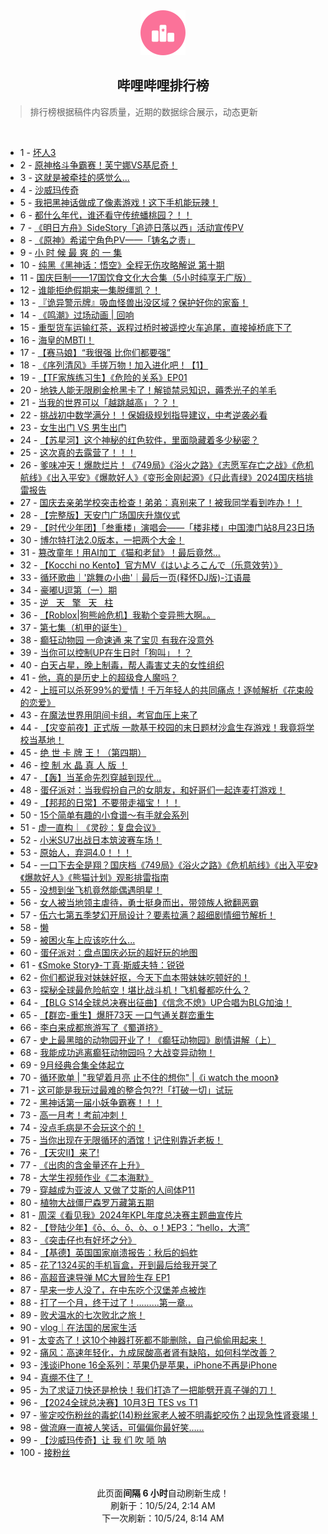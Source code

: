 <div align="center">
    <img src="./assets/icon_rank.png" alt="logo" />
    <h2>哔哩哔哩排行榜</h>
</div>

> 排行榜根据稿件内容质量，近期的数据综合展示，动态更新

<br />

<ul><li><span>1 - <a href=https://www.bilibili.com/BV1GaxCewEcH>坏人3</a></span></li><li><span>2 - <a href=https://www.bilibili.com/BV1jQxDehEh6>原神格斗争霸赛！芙宁娜VS基尼奇！</a></span></li><li><span>3 - <a href=https://www.bilibili.com/BV1uM4cerEVk>这就是被牵挂的感觉么...</a></span></li><li><span>4 - <a href=https://www.bilibili.com/BV1v84ge7Em8>沙威玛传奇</a></span></li><li><span>5 - <a href=https://www.bilibili.com/BV1WQxee4Eyv>我把黑神话做成了像素游戏！这下手机能玩辣！</a></span></li><li><span>6 - <a href=https://www.bilibili.com/BV115xbejEkw>都什么年代，谁还看守传统蟠桃园？！！</a></span></li><li><span>7 - <a href=https://www.bilibili.com/BV1A14KeDEmW>《明日方舟》SideStory「追迹日落以西」活动宣传PV</a></span></li><li><span>8 - <a href=https://www.bilibili.com/BV1RaxseEEXo>《原神》希诺宁角色PV——「铸名之责」</a></span></li><li><span>9 - <a href=https://www.bilibili.com/BV1rVxsehE9m>小&nbsp;时&nbsp;候&nbsp;最&nbsp;爽&nbsp;的&nbsp;一&nbsp;集</a></span></li><li><span>10 - <a href=https://www.bilibili.com/BV1vx4KeeEm2>纯黑《黑神话：悟空》全程无伤攻略解说&nbsp;第十期</a></span></li><li><span>11 - <a href=https://www.bilibili.com/BV1TU4geNERX>国庆巨制——17国饮食文化大合集（5小时纯享无广版）</a></span></li><li><span>12 - <a href=https://www.bilibili.com/BV1PR4gecEwM>谁能拒绝假期来一集脱缰凯？！</a></span></li><li><span>13 - <a href=https://www.bilibili.com/BV1rYxvetE22>『诡异警示牌』吸血怪兽出没区域？保护好你的家畜！</a></span></li><li><span>14 - <a href=https://www.bilibili.com/BV1gpxxe5E4s>《鸣潮》过场动画&nbsp;|&nbsp;回响</a></span></li><li><span>15 - <a href=https://www.bilibili.com/BV1TS4geeEy7>重型货车运输红茶，返程过桥时被遥控火车追尾，直接掉桥底下了</a></span></li><li><span>16 - <a href=https://www.bilibili.com/BV1X2tCeBE6j>海皇的MBTI！</a></span></li><li><span>17 - <a href=https://www.bilibili.com/BV1UaxTesEty>【赛马娘】“我很强&nbsp;比你们都要强”</a></span></li><li><span>18 - <a href=https://www.bilibili.com/BV1Nr4Pe1Eiy>《序列清风》手搓万物！加入进化吧！【1】</a></span></li><li><span>19 - <a href=https://www.bilibili.com/BV1QFxbedEeF>【TF家族练习生】《危险的关系》EP01</a></span></li><li><span>20 - <a href=https://www.bilibili.com/BV1KKxseTE9c>地铁人能无限刷金枪黑卡了！解锁禁忌知识，薅秃光子的羊毛</a></span></li><li><span>21 - <a href=https://www.bilibili.com/BV1tK4GerEyE>当我的世界可以「越跳越高」？？！</a></span></li><li><span>22 - <a href=https://www.bilibili.com/BV1yjx4eTEHM>挑战初中数学满分！！保姆级规划指导建议，中考逆袭必看</a></span></li><li><span>23 - <a href=https://www.bilibili.com/BV1PPxXeGEsA>女生出门&nbsp;VS&nbsp;男生出门</a></span></li><li><span>24 - <a href=https://www.bilibili.com/BV12Xx4ekEvm>【苏星河】这个神秘的红色软件，里面隐藏着多少秘密？</a></span></li><li><span>25 - <a href=https://www.bilibili.com/BV1h7xxemESe>这次真的去露营了！！！</a></span></li><li><span>26 - <a href=https://www.bilibili.com/BV1Mv4PeSE1T>爹味冲天！爆款烂片！《749局》《浴火之路》《志愿军存亡之战》《危机航线》《出入平安》《爆款好人》《变形金刚起源》《只此青绿》2024国庆档排雷报告</a></span></li><li><span>27 - <a href=https://www.bilibili.com/BV1TDxSeVEG6>国庆去亲弟学校突击检查！弟弟：真别来了！被我同学看到咋办！！</a></span></li><li><span>28 - <a href=https://www.bilibili.com/BV1gbx8edEUL>【完整版】天安门广场国庆升旗仪式</a></span></li><li><span>29 - <a href=https://www.bilibili.com/BV1GRxWeyEva>【时代少年团】「叁重楼」演唱会——「楼非楼」中国澳门站8月23日场</a></span></li><li><span>30 - <a href=https://www.bilibili.com/BV1cK4VeaECx>博尔特打法2.0版本，一把两个大金！</a></span></li><li><span>31 - <a href=https://www.bilibili.com/BV1mExYeFEAs>篡改童年！用AI加工《猫和老鼠》！最后竟然…</a></span></li><li><span>32 - <a href=https://www.bilibili.com/BV1M24geiEzS>【Kocchi&nbsp;no&nbsp;Kento】官方MV《はいよろこんで（乐意效劳）》</a></span></li><li><span>33 - <a href=https://www.bilibili.com/BV1ed43eEEzL>循环歌曲｜&#39;跳舞の小曲&#39;｜最后一页(释怀DJ版)-江语晨</a></span></li><li><span>34 - <a href=https://www.bilibili.com/BV1cd4MeXEp5>豪嘟U逗第（一）期</a></span></li><li><span>35 - <a href=https://www.bilibili.com/BV1RixSeQEBP>逆&nbsp;&nbsp;&nbsp;天&nbsp;&nbsp;&nbsp;擎&nbsp;&nbsp;&nbsp;天&nbsp;&nbsp;&nbsp;柱</a></span></li><li><span>36 - <a href=https://www.bilibili.com/BV1V84MezEM4>【Roblox|狗熊岭危机】我勒个变异熊大啊。。</a></span></li><li><span>37 - <a href=https://www.bilibili.com/BV176x9eiEMv>第七集（机甲的诞生）</a></span></li><li><span>38 - <a href=https://www.bilibili.com/BV1TQ4geAEP5>癫狂动物园&nbsp;一命速通&nbsp;来了宝贝&nbsp;有我在没意外</a></span></li><li><span>39 - <a href=https://www.bilibili.com/BV1QDxdeiEQS>当你可以控制UP在生日时「狗叫」！？</a></span></li><li><span>40 - <a href=https://www.bilibili.com/BV1hdxvekEiV>白天占星，晚上制毒，帮人毒害丈夫的女性组织</a></span></li><li><span>41 - <a href=https://www.bilibili.com/BV1sBxDegE9B>他，真的是历史上的超级食人魔吗？</a></span></li><li><span>42 - <a href=https://www.bilibili.com/BV16VxaeyEMS>上班可以杀死99%的爱情！千万年轻人的共同痛点！逐帧解析《花束般的恋爱》</a></span></li><li><span>43 - <a href=https://www.bilibili.com/BV1zexhe3EBc>在魔法世界用阴间卡组，考官血压上来了</a></span></li><li><span>44 - <a href=https://www.bilibili.com/BV14osoetENq>【灾变前夜】正式版&nbsp;一款基于校园的末日题材沙盒生存游戏！我竟将学校当基地！</a></span></li><li><span>45 - <a href=https://www.bilibili.com/BV1o5xDedEMp>绝&nbsp;世&nbsp;卡&nbsp;牌&nbsp;王！（第四期）</a></span></li><li><span>46 - <a href=https://www.bilibili.com/BV1WSxReEEEh>控&nbsp;制&nbsp;水&nbsp;晶&nbsp;真&nbsp;人&nbsp;版&nbsp;！</a></span></li><li><span>47 - <a href=https://www.bilibili.com/BV1D1x4e7EMF>【轰】当革命先烈穿越到现代…</a></span></li><li><span>48 - <a href=https://www.bilibili.com/BV1ebxpekEvF>蛋仔派对：当我假扮自己的女朋友，和好哥们一起连麦打游戏！</a></span></li><li><span>49 - <a href=https://www.bilibili.com/BV1BQxrezEoR>【邦邦的日常】不要带走福宝！！！</a></span></li><li><span>50 - <a href=https://www.bilibili.com/BV1mz4Le1EA2>15个简单有趣的小食谱～有手就会系列</a></span></li><li><span>51 - <a href=https://www.bilibili.com/BV1dy4TegEen>虚一直构｜《灵砂：复盘会议》</a></span></li><li><span>52 - <a href=https://www.bilibili.com/BV1qrxYe5E2H>小米SU7出战日本筑波赛车场！</a></span></li><li><span>53 - <a href=https://www.bilibili.com/BV156xQeZE9X>原始人，弃洞4.0！！！</a></span></li><li><span>54 - <a href=https://www.bilibili.com/BV1Vy45eWE9b>一口下去全是翔？国庆档《749局》《浴火之路》《危机航线》《出入平安》《爆款好人》《熊猫计划》观影排雷指南</a></span></li><li><span>55 - <a href=https://www.bilibili.com/BV1apxDenEmK>没想到坐飞机竟然能偶遇明星！</a></span></li><li><span>56 - <a href=https://www.bilibili.com/BV1KKxseTEAW>女人被当地领主虐待，勇士挺身而出，带领族人掀翻恶霸</a></span></li><li><span>57 - <a href=https://www.bilibili.com/BV16s4GebEte>伍六七第五季梦幻开局设计？要素拉满？超细剧情细节解析！</a></span></li><li><span>58 - <a href=https://www.bilibili.com/BV1jJsZekE88>懒</a></span></li><li><span>59 - <a href=https://www.bilibili.com/BV1LNxvemEbY>被困火车上应该吃什么...</a></span></li><li><span>60 - <a href=https://www.bilibili.com/BV1VY4MeqEkV>蛋仔派对：盘点国庆必玩的超好玩的地图</a></span></li><li><span>61 - <a href=https://www.bilibili.com/BV1XUx9eFE8a>《Smoke&nbsp;Story》-丁真·斯威夫特：锐锐</a></span></li><li><span>62 - <a href=https://www.bilibili.com/BV1zMxXeBE2Y>你们都说我对妹妹好抠，今天下血本带妹妹吃顿好的！</a></span></li><li><span>63 - <a href=https://www.bilibili.com/BV1ZLxrePECy>探秘全球最危险航空！堪比战斗机！飞机餐都吃什么？</a></span></li><li><span>64 - <a href=https://www.bilibili.com/BV19ZxjebEyw>【BLG&nbsp;S14全球总决赛出征曲】《信念不熄》UP合唱为BLG加油！</a></span></li><li><span>65 - <a href=https://www.bilibili.com/BV11F4PeCE1t>【群峦-重生】爆肝73天&nbsp;一口气通关群峦重生</a></span></li><li><span>66 - <a href=https://www.bilibili.com/BV1Zu43eSE4t>李白来成都旅游写了《蜀道挤》</a></span></li><li><span>67 - <a href=https://www.bilibili.com/BV1QfxxeUEVb>史上最黑暗的动物园开业了！《癫狂动物园》剧情讲解（上）</a></span></li><li><span>68 - <a href=https://www.bilibili.com/BV1ScxsezE5U>我能成功逃离癫狂动物园吗？大战变异动物！</a></span></li><li><span>69 - <a href=https://www.bilibili.com/BV1yVxKeUEfc>9月经典合集全体起立</a></span></li><li><span>70 - <a href=https://www.bilibili.com/BV1GH43ekE3L>循环歌单&nbsp;|&nbsp;&quot;我望着月亮&nbsp;止不住的想你&quot;&nbsp;|《i&nbsp;watch&nbsp;the&nbsp;moon》</a></span></li><li><span>71 - <a href=https://www.bilibili.com/BV1uL4NepEUS>这可能是我玩过最难的整合包??!「打破一切」试玩</a></span></li><li><span>72 - <a href=https://www.bilibili.com/BV1xL45eVEoh>黑神话第一届小妖争霸赛！！！</a></span></li><li><span>73 - <a href=https://www.bilibili.com/BV1szxDezEgy>高一月考！考前冲刺！</a></span></li><li><span>74 - <a href=https://www.bilibili.com/BV1WJ45e6EDZ>没点毛病是不会玩这个的！</a></span></li><li><span>75 - <a href=https://www.bilibili.com/BV1BD43eQEFz>当你出现在无限循环的酒馆！记住别靠近老板！</a></span></li><li><span>76 - <a href=https://www.bilibili.com/BV1kb4NekE6x>【天灾II】来了!</a></span></li><li><span>77 - <a href=https://www.bilibili.com/BV1KU4geNEZ7>《出肉的含金量还在上升》</a></span></li><li><span>78 - <a href=https://www.bilibili.com/BV1MMx4eCEWB>大学生视频作业《二本海默》</a></span></li><li><span>79 - <a href=https://www.bilibili.com/BV1k643ebEUr>穿越成为亚波人&nbsp;又做了艾斯的人间体P11</a></span></li><li><span>80 - <a href=https://www.bilibili.com/BV1j84ge7Eaz>植物大战僵尸森罗万藏第五期</a></span></li><li><span>81 - <a href=https://www.bilibili.com/BV1ub4Pe9E98>周深《看见我》2024年KPL年度总决赛主题曲宣传片</a></span></li><li><span>82 - <a href=https://www.bilibili.com/BV1gMx9etEZo>【登陆少年】《ō、ó、ǒ、ò、o！》EP3：“hello，大湾”</a></span></li><li><span>83 - <a href=https://www.bilibili.com/BV1tP4geNE35>《突击仔也有好坏之分》</a></span></li><li><span>84 - <a href=https://www.bilibili.com/BV1sHx9eUEVY>【基德】英国国家崩溃报告：秋后的蚂蚱</a></span></li><li><span>85 - <a href=https://www.bilibili.com/BV1saxveFEFy>花了1324买的手机盲盒，开到最后给我开哭了</a></span></li><li><span>86 - <a href=https://www.bilibili.com/BV1Du4NexEux>高超音速导弹&nbsp;MC大冒险生存&nbsp;EP1</a></span></li><li><span>87 - <a href=https://www.bilibili.com/BV1wvxZexEKg>早来一步人没了，在中东吃个汉堡差点被炸</a></span></li><li><span>88 - <a href=https://www.bilibili.com/BV1UPxieTEZT>打了一个月，终于过了！.........第一章...</a></span></li><li><span>89 - <a href=https://www.bilibili.com/BV1eb4MegEqf>败犬温水的七次败北之旅！</a></span></li><li><span>90 - <a href=https://www.bilibili.com/BV16UxTeCEeZ>vlog｜在法国的居家生活</a></span></li><li><span>91 - <a href=https://www.bilibili.com/BV1ZGtHeHESQ>太变态了！这10个神器打死都不能删除，自己偷偷用起来！</a></span></li><li><span>92 - <a href=https://www.bilibili.com/BV1ta4PeQEDn>痛风：高速年轻化，九成尿酸高者肾有缺陷，如何科学改善？</a></span></li><li><span>93 - <a href=https://www.bilibili.com/BV17JxeeEEYb>浅谈iPhone&nbsp;16全系列：苹果仍是苹果，iPhone不再是iPhone</a></span></li><li><span>94 - <a href=https://www.bilibili.com/BV15UxyeuEny>真绷不住了！</a></span></li><li><span>95 - <a href=https://www.bilibili.com/BV1LaxseJEJb>为了求证刀快还是枪快！我们打造了一把能劈开真子弹的刀！</a></span></li><li><span>96 - <a href=https://www.bilibili.com/BV1xEx9eDEeg>【2024全球总决赛】10月3日&nbsp;TES&nbsp;vs&nbsp;T1</a></span></li><li><span>97 - <a href=https://www.bilibili.com/BV1K94GezEPd>鉴定咬伤粉丝的毒蛇(14)粉丝家老人被不明毒蛇咬伤？出现急性肾衰竭！</a></span></li><li><span>98 - <a href=https://www.bilibili.com/BV1jAxWeJEng>做流麻一直被人笑话，可偏偏你最好笑……</a></span></li><li><span>99 - <a href=https://www.bilibili.com/BV1Y145eXEWM>【沙威玛传奇】让&nbsp;我&nbsp;们&nbsp;吹&nbsp;唢&nbsp;呐</a></span></li><li><span>100 - <a href=https://www.bilibili.com/BV1YRxveVE7w>接粉丝</a></span></li></ul>

<br />

<p align=center>此页面<strong>间隔 6 小时</strong>自动刷新生成！<br>刷新于：10/5/24, 2:14 AM<br>下一次刷新：10/5/24, 8:14 AM</p>